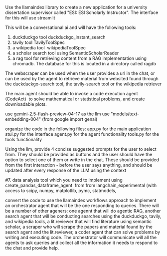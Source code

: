 Use the llamaindex library to create a new application for a university dissertation supervisor called "ESI: ESI Scholarly Instructor". The interface for this will use streamlit

This will be a conversational ai and will have the following tools:
1. duckduckgo tool duckduckgo_instant_search
2. tavily tool TavilyToolSpec
3. a wikipedia tool  wikipediaToolSpec
4. a scholar search tool using SemanticScholarReader
5. a rag tool for retrieving content from a RAG implementation using chromadb. The database for this is located in a directory called ragdb


The webscraper can be used when the user provides a url in the chat, or can be used by the agent to retrieve material from websited found through the duckduckgo-search tool, the tavily-search tool or the wikipedia retriever

The main agent should be able to invoke a code execution agent (CodeAct)  to solve mathematical or statistical problems, and create downloadable plots.  


use gemini-2.5-flash-preview-04-17 as the llm 
use "models/text-embedding-004" (from google import genai)


organize the code in the following files: 
app.py for the main application
stui.py for the interface
agent.py for the agent functionality
tools.py for the tools functionality

Using the llm, provide 4 concise suggested prompts for the user to select from. They should be provided as buttons and the user should have the option to select one of them or write in the chat. These should be provided from the first interaction - before the user says anything, and should be updated after every response of the LLM using the context 



#7. data analysis tool which you need to implement using create_pandas_dataframe_agent  from from langchain_experimental (with access to scipy, numpy, matplotlib, pymc, statmodels,



convert the code to use the llamaindex workflows approach to implement an orchestrator agent that will be the one responding to queries. There will be a number of other ageners: one agennt that will do agentic RAG, another search agent that will be conducting searches using the duckduckgo, tavily, and wikipedia tools, a lit.reviewer that will find literature using semantic scholar, a scraper who will scrape the papers and material found by the search agent and the lit.reviewer, a coder agent that can solve problems by writing and executing code. The orchestrator will communicate will all the agents to ask queries and collect all the information it needs to respond to the chat and provide help.     
